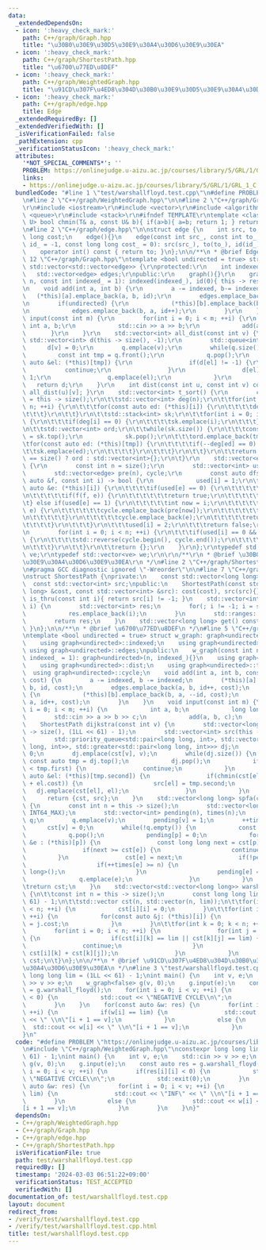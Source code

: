 ```yaml
---
data:
  _extendedDependsOn:
  - icon: ':heavy_check_mark:'
    path: C++/graph/Graph.hpp
    title: "\u30B0\u30E9\u30D5\u30E9\u30A4\u30D6\u30E9\u30EA"
  - icon: ':heavy_check_mark:'
    path: C++/graph/ShortestPath.hpp
    title: "\u6700\u77ED\u8DEF"
  - icon: ':heavy_check_mark:'
    path: C++/graph/WeightedGraph.hpp
    title: "\u91CD\u307F\u4ED8\u304D\u30B0\u30E9\u30D5\u30E9\u30A4\u30D6\u30E9\u30EA"
  - icon: ':heavy_check_mark:'
    path: C++/graph/edge.hpp
    title: Edge
  _extendedRequiredBy: []
  _extendedVerifiedWith: []
  _isVerificationFailed: false
  _pathExtension: cpp
  _verificationStatusIcon: ':heavy_check_mark:'
  attributes:
    '*NOT_SPECIAL_COMMENTS*': ''
    PROBLEM: https://onlinejudge.u-aizu.ac.jp/courses/library/5/GRL/1/GRL_1_C
    links:
    - https://onlinejudge.u-aizu.ac.jp/courses/library/5/GRL/1/GRL_1_C
  bundledCode: "#line 1 \"test/warshallfloyd.test.cpp\"\n#define PROBLEM \"https://onlinejudge.u-aizu.ac.jp/courses/library/5/GRL/1/GRL_1_C\"\
    \n#line 2 \"C++/graph/WeightedGraph.hpp\"\n\n#line 2 \"C++/graph/Graph.hpp\"\n\
    \r\n#include <iostream>\r\n#include <vector>\r\n#include <algorithm>\r\n#include\
    \ <queue>\r\n#include <stack>\r\n#ifndef TEMPLATE\r\ntemplate <class T, class\
    \ U> bool chmin(T& a, const U& b){ if(a>b){ a=b; return 1; } return 0; }\r\n#endif\r\
    \n#line 2 \"C++/graph/edge.hpp\"\n\nstruct edge {\n    int src, to, id;\n    long\
    \ long cost;\n    edge(){}\n    edge(const int src_, const int to_, const int\
    \ id_ = -1, const long long cost_ = 0): src(src_), to(to_), id(id_), cost(cost_){}\n\
    \    operator int() const { return to; }\n};\n\n/**\n * @brief Edge\n */\n#line\
    \ 12 \"C++/graph/Graph.hpp\"\ntemplate <bool undirected = true> struct graph:\
    \ std::vector<std::vector<edge>> {\r\nprotected:\r\n    int indexed, id;\r\n \
    \   std::vector<edge> edges;\r\npublic:\r\n    graph(){}\r\n    graph(const int\
    \ n, const int indexed_ = 1): indexed(indexed_), id(0){ this -> resize(n); }\r\
    \n    void add(int a, int b) {\r\n        a -= indexed, b-= indexed;\r\n     \
    \   (*this)[a].emplace_back(a, b, id);\r\n        edges.emplace_back(a, b, id++);\r\
    \n        if(undirected) {\r\n            (*this)[b].emplace_back(b, a, --id);\r\
    \n            edges.emplace_back(b, a, id++);\r\n        }\r\n    }\r\n    void\
    \ input(const int m) {\r\n        for(int i = 0; i < m; ++i) {\r\n           \
    \ int a, b;\r\n            std::cin >> a >> b;\r\n            add(a, b);\r\n \
    \       }\r\n    }\r\n    std::vector<int> all_dist(const int v) {\r\n       \
    \ std::vector<int> d(this -> size(), -1);\r\n        std::queue<int> q;\r\n  \
    \      d[v] = 0;\r\n        q.emplace(v);\r\n        while(q.size()) {\r\n   \
    \         const int tmp = q.front();\r\n            q.pop();\r\n            for(const\
    \ auto &el: (*this)[tmp]) {\r\n                if(d[el] != -1) {\r\n         \
    \           continue;\r\n                }\r\n                d[el] = d[tmp] +\
    \ 1;\r\n                q.emplace(el);\r\n            }\r\n        }\r\n     \
    \   return d;\r\n    }\r\n    int dist(const int u, const int v) const { return\
    \ all_dist(u)[v]; }\r\n    std::vector<int> t_sort() {\r\n        const int n\
    \ = this -> size();\r\n\t\tstd::vector<int> deg(n);\r\n\t\tfor(int i = 0; i <\
    \ n; ++i) {\r\n\t\t\tfor(const auto ed: (*this)[i]) {\r\n\t\t\t\tdeg[ed]++;\r\n\
    \t\t\t}\r\n\t\t}\r\n\t\tstd::stack<int> sk;\r\n\t\tfor(int i = 0; i < n; ++i)\
    \ {\r\n\t\t\tif(deg[i] == 0) {\r\n\t\t\t\tsk.emplace(i);\r\n\t\t\t}\r\n\t\t}\r\
    \n\t\tstd::vector<int> ord;\r\n\t\twhile(sk.size()) {\r\n\t\t\tconst auto tmp\
    \ = sk.top();\r\n            sk.pop();\r\n\t\t\tord.emplace_back(tmp);\r\n\t\t\
    \tfor(const auto ed: (*this)[tmp]) {\r\n\t\t\t\tif(--deg[ed] == 0) {\r\n\t\t\t\
    \t\tsk.emplace(ed);\r\n\t\t\t\t}\r\n\t\t\t}\r\n\t\t}\r\n\t\treturn ord.size()\
    \ == size() ? ord : std::vector<int>{};\r\n\t}\r\n    std::vector<edge> cycle()\
    \ {\r\n        const int n = size();\r\n        std::vector<int> used(n);\r\n\
    \        std::vector<edge> pre(n), cycle;\r\n        const auto dfs = [&](const\
    \ auto &f, const int i) -> bool {\r\n            used[i] = 1;\r\n\t\t\tfor(const\
    \ auto &e: (*this)[i]) {\r\n\t\t\t\tif(used[e] == 0) {\r\n\t\t\t\t\tpre[e] = e;\r\
    \n\t\t\t\t\tif(f(f, e)) {\r\n\t\t\t\t\t\treturn true;\r\n\t\t\t\t\t}\r\n\t\t\t\
    \t} else if(used[e] == 1) {\r\n\t\t\t\t\tint now = i;\r\n\t\t\t\t\twhile(now !=\
    \ e) {\r\n\t\t\t\t\t\tcycle.emplace_back(pre[now]);\r\n\t\t\t\t\t\tnow = pre[now].src;\r\
    \n\t\t\t\t\t}\r\n\t\t\t\t\tcycle.emplace_back(e);\r\n\t\t\t\t\treturn true;\r\n\
    \t\t\t\t}\r\n\t\t\t}\r\n\t\t\tused[i] = 2;\r\n\t\t\treturn false;\r\n        };\r\
    \n        for(int i = 0; i < n; ++i) {\r\n\t\t\tif(used[i] == 0 && dfs(dfs, i))\
    \ {\r\n\t\t\t\tstd::reverse(cycle.begin(), cycle.end());\r\n\t\t\t\treturn cycle;\r\
    \n\t\t\t}\r\n\t\t}\r\n\t\treturn {};\r\n    }\r\n};\r\ntypedef std::vector<edge>\
    \ ve;\r\ntypedef std::vector<ve> we;\r\n\r\n/**\r\n * @brief \u30B0\u30E9\u30D5\
    \u30E9\u30A4\u30D6\u30E9\u30EA\r\n */\n#line 2 \"C++/graph/ShortestPath.hpp\"\n\
    \n#pragma GCC diagnostic ignored \"-Wreorder\"\n\n#line 7 \"C++/graph/ShortestPath.hpp\"\
    \nstruct ShortestPath {\nprivate:\n    const std::vector<long long> cost;\n  \
    \  const std::vector<int> src;\npublic:\n    ShortestPath(const std::vector<long\
    \ long> &cost, const std::vector<int> &src): cost(cost), src(src){}\n    bool\
    \ is_thru(const int i){ return src[i] != -1; }\n    std::vector<int> path(int\
    \ i) {\n        std::vector<int> res;\n        for(; i != -1; i = src[i]) {\n\
    \            res.emplace_back(i);\n        }\n        std::ranges::reverse(res);\n\
    \        return res;\n    }\n    std::vector<long long> get() const { return cost;\
    \ }\n};\n\n/**\n * @brief \u6700\u77ED\u8DEF\n */\n#line 5 \"C++/graph/WeightedGraph.hpp\"\
    \ntemplate <bool undirected = true> struct w_graph: graph<undirected> {\nprivate:\n\
    \    using graph<undirected>::indexed;\n    using graph<undirected>::id;\n   \
    \ using graph<undirected>::edges;\npublic:\n    w_graph(const int n, const int\
    \ indexed_ = 1): graph<undirected>(n, indexed_){}\n    using graph<undirected>::all_dist;\n\
    \    using graph<undirected>::dist;\n    using graph<undirected>::t_sort;\n  \
    \  using graph<undirected>::cycle;\n    void add(int a, int b, const long long\
    \ cost) {\n        a -= indexed, b -= indexed;\n        (*this)[a].emplace_back(a,\
    \ b, id, cost);\n        edges.emplace_back(a, b, id++, cost);\n        if(undirected)\
    \ {\n            (*this)[b].emplace_back(b, a, --id, cost);\n            edges.emplace_back(b,\
    \ a, id++, cost);\n        }\n    }\n    void input(const int m) {\n        for(int\
    \ i = 0; i < m; ++i) {\n            int a, b;\n            long long c;\n    \
    \        std::cin >> a >> b >> c;\n            add(a, b, c);\n        }\n    }\n\
    \    ShortestPath dijkstra(const int v) {\n        std::vector<long long> cst(this\
    \ -> size(), (1LL << 61) - 1);\n        std::vector<int> src(this -> size(), -1);\n\
    \        std::priority_queue<std::pair<long long, int>, std::vector<std::pair<long\
    \ long, int>>, std::greater<std::pair<long long, int>>> dj;\n        cst[v] =\
    \ 0;\n        dj.emplace(cst[v], v);\n        while(dj.size()) {\n           \
    \ const auto tmp = dj.top();\n            dj.pop();\n            if(cst[tmp.second]\
    \ < tmp.first) {\n                continue;\n            }\n            for(const\
    \ auto &el: (*this)[tmp.second]) {\n                if(chmin(cst[el], tmp.first\
    \ + el.cost)) {\n                    src[el] = tmp.second;\n                 \
    \   dj.emplace(cst[el], el);\n                }\n            }\n        }\n  \
    \      return {cst, src};\n    }\n    std::vector<long long> spfa(const int v)\
    \ {\n        const int n = this -> size();\n        std::vector<long long> cst(n,\
    \ INT64_MAX);\n        std::vector<int> pending(n), times(n);\n        std::queue<int>\
    \ q;\n        q.emplace(v);\n        pending[v] = 1;\n        ++times[v];\n  \
    \      cst[v] = 0;\n        while(!q.empty()) {\n            const int p = q.front();\n\
    \            q.pop();\n            pending[p] = 0;\n            for(const auto\
    \ &e : (*this)[p]) {\n                const long long next = cst[p] + e.cost;\n\
    \                if(next >= cst[e]) {\n                    continue;\n       \
    \         }\n                cst[e] = next;\n                if(!pending[e]) {\n\
    \                    if(++times[e] >= n) {\n                        return std::vector<long\
    \ long>();\n                    }\n                    pending[e] = 1;\n     \
    \               q.emplace(e);\n                }\n            }\n        }\n\t\
    \treturn cst;\n    }\n    std::vector<std::vector<long long>> warshall_floyd()\
    \ {\n\t\tconst int n = this -> size();\n        const long long lim = (1LL <<\
    \ 61) - 1;\n\t\tstd::vector cst(n, std::vector(n, lim));\n\t\tfor(int i = 0; i\
    \ < n; ++i) {\n            cst[i][i] = 0;\n        }\n\t\tfor(int i = 0; i < n;\
    \ ++i) {\n            for(const auto &j: (*this)[i]) {\n                cst[i][j]\
    \ = j.cost;\n            }\n        }\n\t\tfor(int k = 0; k < n; ++k) {\n    \
    \        for(int i = 0; i < n; ++i) {\n                for(int j = 0; j < n; ++j)\
    \ {\n                    if(cst[i][k] == lim || cst[k][j] == lim) {\n        \
    \                continue;\n                    }\n                    chmin(cst[i][j],\
    \ cst[i][k] + cst[k][j]);\n                }\n            }\n        }\n\t\treturn\
    \ cst;\n\t}\n};\n\n/**\n * @brief \u91CD\u307F\u4ED8\u304D\u30B0\u30E9\u30D5\u30E9\
    \u30A4\u30D6\u30E9\u30EA\n */\n#line 3 \"test/warshallfloyd.test.cpp\"\nconstexpr\
    \ long long lim = (1LL << 61) - 1;\nint main() {\n    int v, e;\n    std::cin\
    \ >> v >> e;\n    w_graph<false> g(v, 0);\n    g.input(e);\n    const auto res\
    \ = g.warshall_floyd();\n    for(int i = 0; i < v; ++i) {\n        if(res[i][i]\
    \ < 0) {\n            std::cout << \"NEGATIVE CYCLE\\n\";\n            std::exit(0);\n\
    \        }\n    }\n    for(const auto &w: res) {\n        for(int i = 0; i < v;\
    \ ++i) {\n            if(w[i] == lim) {\n                std::cout << \"INF\"\
    \ << \" \\n\"[i + 1 == v];\n            }\n            else {\n              \
    \  std::cout << w[i] << \" \\n\"[i + 1 == v];\n            }\n        }\n    }\n\
    }\n"
  code: "#define PROBLEM \"https://onlinejudge.u-aizu.ac.jp/courses/library/5/GRL/1/GRL_1_C\"\
    \n#include \"C++/graph/WeightedGraph.hpp\"\nconstexpr long long lim = (1LL <<\
    \ 61) - 1;\nint main() {\n    int v, e;\n    std::cin >> v >> e;\n    w_graph<false>\
    \ g(v, 0);\n    g.input(e);\n    const auto res = g.warshall_floyd();\n    for(int\
    \ i = 0; i < v; ++i) {\n        if(res[i][i] < 0) {\n            std::cout <<\
    \ \"NEGATIVE CYCLE\\n\";\n            std::exit(0);\n        }\n    }\n    for(const\
    \ auto &w: res) {\n        for(int i = 0; i < v; ++i) {\n            if(w[i] ==\
    \ lim) {\n                std::cout << \"INF\" << \" \\n\"[i + 1 == v];\n    \
    \        }\n            else {\n                std::cout << w[i] << \" \\n\"\
    [i + 1 == v];\n            }\n        }\n    }\n}"
  dependsOn:
  - C++/graph/WeightedGraph.hpp
  - C++/graph/Graph.hpp
  - C++/graph/edge.hpp
  - C++/graph/ShortestPath.hpp
  isVerificationFile: true
  path: test/warshallfloyd.test.cpp
  requiredBy: []
  timestamp: '2024-03-03 06:51:22+09:00'
  verificationStatus: TEST_ACCEPTED
  verifiedWith: []
documentation_of: test/warshallfloyd.test.cpp
layout: document
redirect_from:
- /verify/test/warshallfloyd.test.cpp
- /verify/test/warshallfloyd.test.cpp.html
title: test/warshallfloyd.test.cpp
---
```

